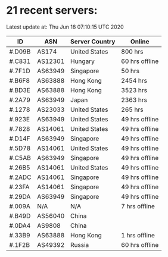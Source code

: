 # 21 recent servers:

Latest update at: Thu Jun 18 07:10:15 UTC 2020

| ID | ASN | Server Country | Online |
| -- | --- | -------------- | ------ |
| #.D09B | AS174 | United States | 800 hrs |
| #.C831 | AS12301 | Hungary | 60 hrs offline |
| #.7F1D | AS63949 | Singapore | 50 hrs |
| #.B6F8 | AS63888 | Hong Kong | 2454 hrs |
| #.BD3E | AS63888 | Hong Kong | 3523 hrs |
| #.2A79 | AS63949 | Japan | 2363 hrs |
| #.1278 | AS23033 | United States | 265 hrs |
| #.923E | AS63949 | United States | 49 hrs offline |
| #.7828 | AS14061 | United States | 49 hrs offline |
| #.D14F | AS63949 | Singapore | 49 hrs offline |
| #.5D78 | AS14061 | United States | 49 hrs offline |
| #.C5AB | AS63949 | Singapore | 49 hrs offline |
| #.26B5 | AS14061 | United States | 49 hrs offline |
| #.2ADC | AS14061 | Singapore | 49 hrs offline |
| #.23FA | AS14061 | Singapore | 49 hrs offline |
| #.29DA | AS63949 | Singapore | 49 hrs offline |
| #.009A | N/A | N/A | 7 hrs offline |
| #.B49D | AS56040 | China | |
| #.0DA4 | AS9808 | China | |
| #.33B9 | AS63888 | Hong Kong | 1 hrs offline |
| #.1F2B | AS49392 | Russia | 60 hrs offline |

